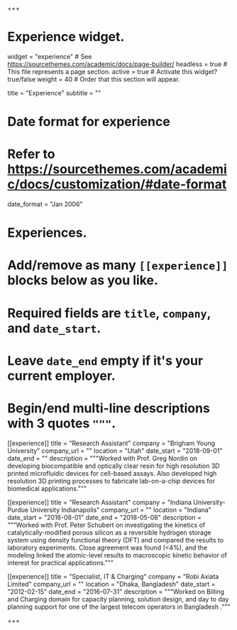 +++
# Experience widget.
widget = "experience"  # See https://sourcethemes.com/academic/docs/page-builder/
headless = true  # This file represents a page section.
active = true  # Activate this widget? true/false
weight = 40  # Order that this section will appear.

title = "Experience"
subtitle = ""

# Date format for experience
#   Refer to https://sourcethemes.com/academic/docs/customization/#date-format
date_format = "Jan 2006"

# Experiences.
#   Add/remove as many `[[experience]]` blocks below as you like.
#   Required fields are `title`, `company`, and `date_start`.
#   Leave `date_end` empty if it's your current employer.
#   Begin/end multi-line descriptions with 3 quotes `"""`.
[[experience]]
  title = "Research Assistant"
  company = "Brigham Young University"
  company_url = ""
  location = "Utah"
  date_start = "2018-09-01"
  date_end = ""
  description = """Worked with Prof. Greg Nordin on developing biocompatible and optically clear resin for high resolution 3D printed microfluidic devices for cell-based assays. Also developed high resolution 3D printing processes to fabricate lab-on-a-chip devices for biomedical applications."""

[[experience]]
  title = "Research Assistant"
  company = "Indiana University-Purdue University Indianapolis"
  company_url = ""
  location = "Indiana"
  date_start = "2016-08-01"
  date_end = "2018-05-08"
  description = """Worked with Prof. Peter Schubert on investigating the kinetics of catalytically-modified porous silicon as a reversible hydrogen storage system using density functional theory (DFT) and compared the results to laboratory experiments. Close agreement was found (<4%), and the modeling linked the atomic-level results to macroscopic kinetic behavior of interest for practical applications."""

[[experience]]
  title = "Specialist, IT & Charging"
  company = "Robi Axiata Limited"
  company_url = ""
  location = "Dhaka, Bangladesh"
  date_start = "2012-02-15"
  date_end = "2016-07-31"
  description = """Worked on Billing and Charging domain for capacity planning, solution design, and day to day planning support for one of the largest telecom operators in Bangladesh ."""

+++
